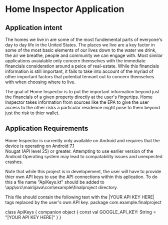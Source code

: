 # Home Inspector Application

## Application intent

The homes we live in are some of the most fundemental parts of everyone's day to day life in the United States.
The places we live are a key factor in some of the most basic elements of our lives down to the water we drink, 
the air we breathe, people and community we can engage with. Most similar applications avaialable only concern
themselves with the immediate financials consideration around a peice of real-estate. While this financials 
information is still important, it fails to take into account of the myriad of other important factors that 
potential tennant out to concern themselves with when choosing where to live.

The goal of Home Inspector is to put the important information beyond just the financials of a given property
directly at the user's fingertips. Home Inspector takes information from sources like the EPA to give the user
access to the other risks a particular residence might pose to them beyond just the risk to thier wallet.

## Application Requirements

Home Inspector is currently only available on Android and requires that the device is operating on Android 7.1  
Nougat (API level 25) or greater. Attempting to use earlier version of the Android Operating system may lead to
compatability issues and unexpected crashes.

Note that while this project is in developement, the user will have to provide thier own API keys to use the API
connections within this aplication. To do this a file name "ApiKeys.kt" should be added to 
\app\src\main\java\com\example\finalproject directory.

This file should contain the following text with the |YOUR API KEY HERE| tags replaced by the user's own API key.
package com.example.finalproject

class ApiKeys {
    companion object {
        const val GOOGLE_API_KEY: String = "|YOUR API KEY HERE|"
    }
}